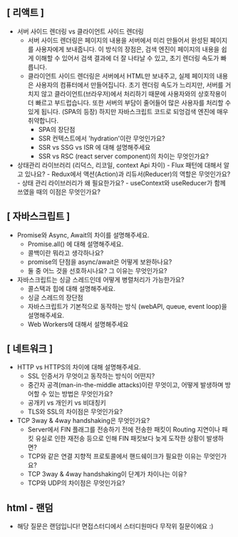 ## [ 리액트 ]

- 서버 사이드 렌더링 vs 클라이언트 사이드 렌더링
	- 서버 사이드 렌더링은 페이지의 내용을 서버에서 미리 만들어서 완성된 페이지를 사용자에게 보내줍니다. 이 방식의 장점은, 검색 엔진이 페이지의 내용을 쉽게 이해할 수 있어서 검색 결과에 더 잘 나타날 수 있고, 초기 렌더링 속도가 빠릅니다. 
	- 클라이언트 사이드 렌더링은 서버에서 HTML만 보내주고, 실제 페이지의 내용은 사용자의 컴퓨터에서 만들어집니다. 초기 렌더링 속도가 느리지만, 서버를 거치지 않고 클라이언트(브라우저)에서 처리하기 때문에 사용자와의 상호작용이 더 빠르고 부드럽습니다. 또한 서버의 부담이 줄어들어 많은 사용자를 처리할 수 있게 됩니다. (SPA의 등장) 하지만 자바스크립트 코드로 되엉검색 엔진에 매우 취약합니다.
	    - SPA의 장단점
	    - SSR 컨텍스트에서 'hydration'이란 무엇인가요?
	    - SSR vs SSG vs ISR 에 대해 설명해주세요
	    - SSR vs RSC (react server component)의 차이는 무엇인가요?
- 상태관리 라이브러리 (리덕스, 리코일, context Api 차이)
		    - Flux 패턴에 대해서 알고 있나요?
		    - Redux에서 액션(Action)과 리듀서(Reducer)의 역할은 무엇인가요?
		    - 상태 관리 라이브러리가 왜 필요한가요?
		    - useContext와 useReducer가 함께 쓰였을 때의 이점은 무엇인가요?

## [ 자바스크립트 ]

- Promise와 Async, Await의 차이를 설명해주세요.
    - Promise.all() 에 대해 설명해주세요.
    - 콜백이란 뭐라고 생각하나요?
    - promise의 단점을 async/await은 어떻게 보완하나요?
    - 둘 중 어느 것을 선호하시나요? 그 이유는 무엇인가요?
- 자바스크립트는 싱글 스레드인데 어떻게 병렬처리가 가능한가요?
    - 콜스택과 힙에 대해 설명해주세요.
    - 싱글 스레드의 장단점
    - 자바스크립트가 기본적으로 동작하는 방식 (webAPI, queue, event loop)을 설명해주세요.
    - Web Workers에 대해서 설명해주세요

## [ 네트워크 ]

- HTTP vs HTTPS의 차이에 대해 설명해주세요.
    - SSL 인증서가 무엇이고 동작하는 방식이 어떤지?
    - 중간자 공격(man-in-the-middle attacks)이란 무엇이고, 어떻게 발생하며 방어할 수 있는 방법은 무엇인가요?
    - 공개키 vs 개인키 vs 비대칭키
    - TLS와 SSL의 차이점은 무엇인가요?
- TCP 3way & 4way handshaking은 무엇인가요?
    - Server에서 FIN 플래그를 전송하기 전에 전송한 패킷이 Routing 지연이나 패킷 유실로 인한 재전송 등으로 인해 FIN 패킷보다 늦게 도작한 상황이 발생하면?
    - TCP와 같은 연결 지향적 프로토콜에서 핸드쉐이크가 필요한 이유는 무엇인가요?
    - TCP 3way & 4way handshaking이 단계가 차이나는 이유?
    - TCP와 UDP의 차이점은 무엇인가요?

## html - 랜덤

- 해당 질문은 랜덤입니다! 면접스터디에서 스터디원마다 무작위 질문이에요 :)